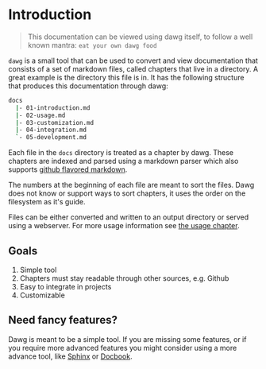 # Introduction

> This documentation can be viewed using dawg itself, to follow a well known mantra: `eat your own dawg food`

`dawg` is a small tool that can be used to convert and view documentation that consists of a set of markdown files, called chapters that live in a directory.
A great example is the directory this file is in. It has the following structure that produces this documentation through dawg:

```bash
docs
  |- 01-introduction.md
  |- 02-usage.md
  |- 03-customization.md
  |- 04-integration.md
  `- 05-development.md
```

Each file in the `docs` directory is treated as a chapter by dawg. These chapters are indexed and
parsed using a markdown parser which also supports [github flavored markdown](http://github.github.com/github-flavored-markdown/).

The numbers at the beginning of each file are meant to sort the files. Dawg does not know or support ways to sort chapters, it uses the order on the filesystem as it's guide.

Files can be either converted and written to an output directory or served using a webserver. For more usage information see [the usage chapter](02-usage.md).

## Goals

1. Simple tool
2. Chapters must stay readable through other sources, e.g. Github
3. Easy to integrate in projects
4. Customizable

## Need fancy features?

Dawg is meant to be a simple tool. If you are missing some features, or if you require more advanced
features you might consider using a more advance tool, like [Sphinx](http://sphinx-doc.org/) or [Docbook](http://www.docbook.org/).

